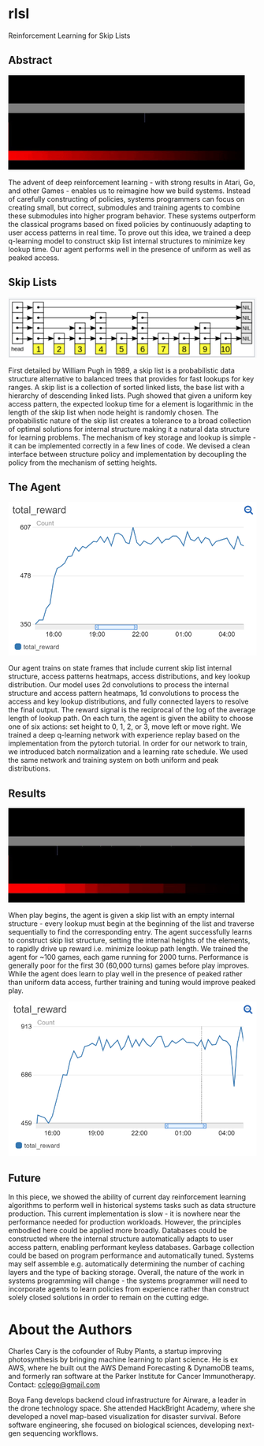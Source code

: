 # rlsl

Reinforcement Learning for Skip Lists

## Abstract

![uniform play](https://raw.githubusercontent.com/cioc/rlsl/master/content/uniform.gif)

The advent of deep reinforcement learning - with strong results in Atari, Go, and other Games -  enables us to reimagine how we build systems. Instead of carefully constructing of policies, systems programmers can focus on creating small, but correct, submodules and training agents to combine these submodules into higher program behavior. These systems outperform the classical programs based on fixed policies by continuously adapting to user access patterns in real time. To prove out this idea, we trained a deep q-learning model to construct skip list internal structures to minimize key lookup time. Our agent performs well in the presence of uniform as well as peaked access.           

## Skip Lists

![wikipedia](https://raw.githubusercontent.com/cioc/rlsl/master/content/skip_list.PNG)

First detailed by William Pugh in 1989, a skip list is a probabilistic data structure alternative to balanced trees that provides for fast lookups for key ranges.  A skip list is a collection of sorted linked lists, the base list with a hierarchy of descending linked lists. Pugh showed that given a uniform key access pattern, the expected lookup time for a element is logarithmic in the length of the skip list when node height is randomly chosen. The probabilistic nature of the skip list creates a tolerance to a broad collection of optimal solutions for internal structure making it a natural data structure for learning problems. The mechanism of key storage and lookup is simple - it can be implemented correctly in a few lines of code. We devised a clean interface between structure policy and implementation by decoupling the policy from the mechanism of setting heights.

## The Agent

![uniform performance](https://raw.githubusercontent.com/cioc/rlsl/master/content/max_score_uniform.PNG)

Our agent trains on state frames that include current skip list internal structure, access patterns heatmaps, access distributions, and key lookup distribution.  Our model uses 2d convolutions to process the internal structure and access pattern heatmaps, 1d convolutions to process the access and key lookup distributions, and fully connected layers to resolve the final output.  The reward signal is the reciprocal of the log of the average length of lookup path. On each turn, the agent is given the ability to choose one of six actions: set height to 0, 1, 2, or 3, move left or move right.  We trained a deep q-learning network with experience replay based on the implementation from the pytorch tutorial.  In order for our network to train, we introduced batch normalization and a learning rate schedule.  We used the same network and training system on both uniform and peak distributions.     

## Results

![peak play](https://raw.githubusercontent.com/cioc/rlsl/master/content/peaks.gif)

When play begins, the agent is given a skip list with an empty internal structure - every lookup must begin at the beginning of the list and traverse sequentially to find the corresponding entry.  The agent successfully learns to construct skip list structure, setting the internal heights of the elements, to rapidly drive up reward i.e. minimize lookup path length.  We trained the agent for ~100 games, each game running for 2000 turns.  Performance is generally poor for the first 30 (60,000 turns) games before play improves.  While the agent does learn to play well in the presence of peaked rather than uniform data access, further training and tuning would improve peaked play.    

![peak performance](https://raw.githubusercontent.com/cioc/rlsl/master/content/max_score_peaks.PNG)

## Future 

In this piece, we showed the ability of current day reinforcement learning algorithms to perform well in historical systems tasks such as data structure production.  This current implementation is slow - it is nowhere near the performance needed for production workloads.  However, the principles embodied here could be applied more broadly.  Databases could be constructed where the internal structure automatically adapts to user access pattern, enabling performant keyless databases.  Garbage collection could be based on program performance and automatically tuned.  Systems may self assemble e.g. automatically determining the number of caching layers and the type of backing storage.  Overall, the nature of the work in systems programming will change - the systems programmer will need to incorporate agents to learn policies from experience rather than construct solely closed solutions in order to remain on the cutting edge.  

# About the Authors

Charles Cary is the cofounder of Ruby Plants, a startup improving photosynthesis by bringing machine learning to plant science.  He is ex AWS, where he built out the AWS Demand Forecasting & DynamoDB teams, and formerly ran software at the Parker Institute for Cancer Immunotherapy.  Contact: cclego@gmail.com


Boya Fang develops backend cloud infrastructure for Airware, a leader in the drone technology space.  She attended HackBright Academy, where she developed a novel map-based visualization for disaster survival.  Before software engineering, she focused on biological sciences, developing next-gen sequencing workflows.  
